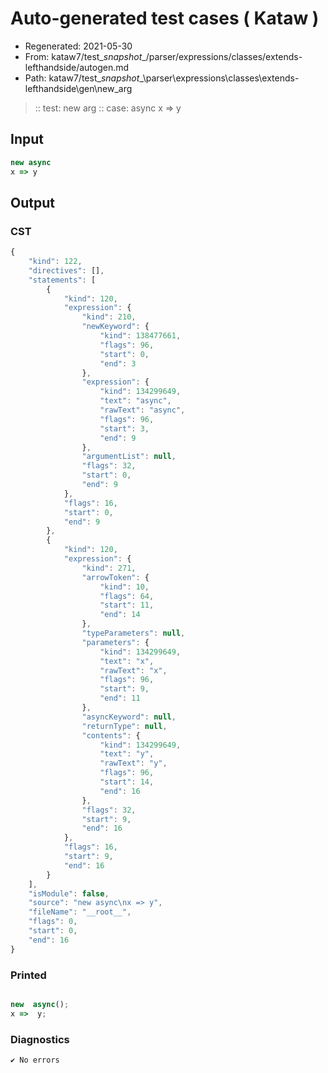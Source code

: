 # Auto-generated test cases ( Kataw )
- Regenerated: 2021-05-30
- From: kataw7/test\__snapshot__/parser/expressions/classes/extends-lefthandside/autogen.md
- Path: kataw7/test\__snapshot__\parser\expressions\classes\extends-lefthandside\gen\new_arg
> :: test: new arg
> :: case: async
>          x => y
## Input

`````js
new async
x => y
`````
## Output

### CST

```javascript
{
    "kind": 122,
    "directives": [],
    "statements": [
        {
            "kind": 120,
            "expression": {
                "kind": 210,
                "newKeyword": {
                    "kind": 138477661,
                    "flags": 96,
                    "start": 0,
                    "end": 3
                },
                "expression": {
                    "kind": 134299649,
                    "text": "async",
                    "rawText": "async",
                    "flags": 96,
                    "start": 3,
                    "end": 9
                },
                "argumentList": null,
                "flags": 32,
                "start": 0,
                "end": 9
            },
            "flags": 16,
            "start": 0,
            "end": 9
        },
        {
            "kind": 120,
            "expression": {
                "kind": 271,
                "arrowToken": {
                    "kind": 10,
                    "flags": 64,
                    "start": 11,
                    "end": 14
                },
                "typeParameters": null,
                "parameters": {
                    "kind": 134299649,
                    "text": "x",
                    "rawText": "x",
                    "flags": 96,
                    "start": 9,
                    "end": 11
                },
                "asyncKeyword": null,
                "returnType": null,
                "contents": {
                    "kind": 134299649,
                    "text": "y",
                    "rawText": "y",
                    "flags": 96,
                    "start": 14,
                    "end": 16
                },
                "flags": 32,
                "start": 9,
                "end": 16
            },
            "flags": 16,
            "start": 9,
            "end": 16
        }
    ],
    "isModule": false,
    "source": "new async\nx => y",
    "fileName": "__root__",
    "flags": 0,
    "start": 0,
    "end": 16
}
```

### Printed

```javascript

new  async();
x =>  y;
```

### Diagnostics

```javascript
✔ No errors
```

